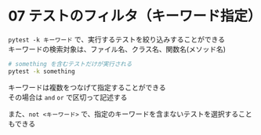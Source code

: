 # 07 テストのフィルタ（キーワード指定）

`pytest -k キーワード` で、実行するテストを絞り込みすることができる  
キーワードの検索対象は、ファイル名、クラス名、関数名(メソッド名)

```bash
# something を含むテストだけが実行される
pytest -k something
```

キーワードは複数をつなげて指定することができる  
その場合は `and` `or` で区切って記述する

また、`not <キーワード>` で、指定のキーワードを含まないテストを選択することもできる
